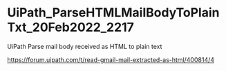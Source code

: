 # UiPath_ParseHTMLMailBodyToPlainTxt_20Feb2022_2217

UiPath Parse mail body received as HTML to plain text

https://forum.uipath.com/t/read-gmail-mail-extracted-as-html/400814/4
